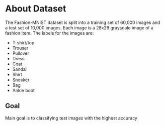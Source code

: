 # About Dataset

The Fashion-MNIST dataset is split into a training set of 60,000 images and a test set of 10,000 images. Each image is a 28x28 grayscale image of a fashion item. The labels for the images are:

* T-shirt/top
* Trouser
* Pullover
* Dress
* Coat
* Sandal
* Shirt
* Sneaker
* Bag
* Ankle boot

## Goal
Main goal is to classifying test images with the highest accuracy
